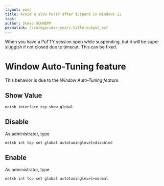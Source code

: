 ```yaml
---
layout: post
title: Avoid a slow PuTTY after suspend in Windows 11
tags:
author: Steve SCHNEPP
permalink: /:categories/:year/:title:output_ext
---
```


When you have a PuTTY session open while suspending, but it will be super sluggish if not closed due to timeout. This can be fixed.

# Window Auto-Tuning feature

This behavior is due to the *Window Auto-Tuning feature*.

## Show Value

    netsh interface tcp show global

## Disable

As administrator, type

    netsh int tcp set global autotuninglevel=disabled

## Enable

As administrator, type

    netsh int tcp set global autotuninglevel=normal
